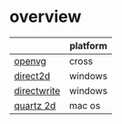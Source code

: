 # overview

|   | platform | 
|---|----------|
| [openvg](https://www.khronos.org/openvg/) | cross |
| [direct2d](https://learn.microsoft.com/en-us/windows/win32/direct2d/direct2d-portal) | windows |
| [directwrite](https://learn.microsoft.com/en-us/windows/win32/directwrite/direct-write-portal) | windows |
| [quartz 2d](https://developer.apple.com/library/archive/documentation/GraphicsImaging/Conceptual/drawingwithquartz2d/Introduction/Introduction.html#//apple_ref/doc/uid/TP40007533-SW1) | mac os |

